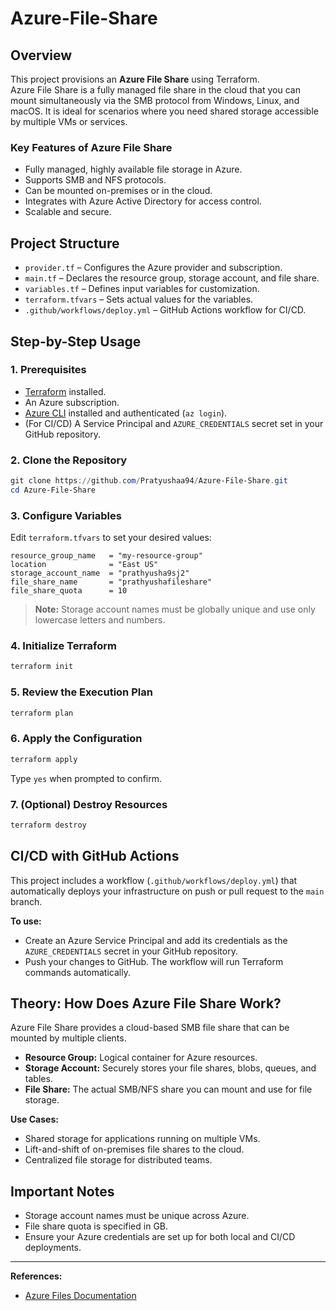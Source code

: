 # Azure-File-Share

## Overview

This project provisions an **Azure File Share** using Terraform.  
Azure File Share is a fully managed file share in the cloud that you can mount simultaneously via the SMB protocol from Windows, Linux, and macOS. It is ideal for scenarios where you need shared storage accessible by multiple VMs or services.

### Key Features of Azure File Share

- Fully managed, highly available file storage in Azure.
- Supports SMB and NFS protocols.
- Can be mounted on-premises or in the cloud.
- Integrates with Azure Active Directory for access control.
- Scalable and secure.

## Project Structure

- `provider.tf` – Configures the Azure provider and subscription.
- `main.tf` – Declares the resource group, storage account, and file share.
- `variables.tf` – Defines input variables for customization.
- `terraform.tfvars` – Sets actual values for the variables.
- `.github/workflows/deploy.yml` – GitHub Actions workflow for CI/CD.

## Step-by-Step Usage

### 1. Prerequisites

- [Terraform](https://www.terraform.io/downloads.html) installed.
- An Azure subscription.
- [Azure CLI](https://docs.microsoft.com/en-us/cli/azure/install-azure-cli) installed and authenticated (`az login`).
- (For CI/CD) A Service Principal and `AZURE_CREDENTIALS` secret set in your GitHub repository.

### 2. Clone the Repository

```powershell
git clone https://github.com/Pratyushaa94/Azure-File-Share.git
cd Azure-File-Share
```

### 3. Configure Variables

Edit `terraform.tfvars` to set your desired values:

```hcl
resource_group_name   = "my-resource-group"
location              = "East US"
storage_account_name  = "prathyusha9sj2"
file_share_name       = "prathyushafileshare"
file_share_quota      = 10
```
> **Note:** Storage account names must be globally unique and use only lowercase letters and numbers.

### 4. Initialize Terraform

```powershell
terraform init
```

### 5. Review the Execution Plan

```powershell
terraform plan
```

### 6. Apply the Configuration

```powershell
terraform apply
```
Type `yes` when prompted to confirm.

### 7. (Optional) Destroy Resources

```powershell
terraform destroy
```

## CI/CD with GitHub Actions

This project includes a workflow (`.github/workflows/deploy.yml`) that automatically deploys your infrastructure on push or pull request to the `main` branch.

**To use:**
- Create an Azure Service Principal and add its credentials as the `AZURE_CREDENTIALS` secret in your GitHub repository.
- Push your changes to GitHub. The workflow will run Terraform commands automatically.

## Theory: How Does Azure File Share Work?

Azure File Share provides a cloud-based SMB file share that can be mounted by multiple clients.  
- **Resource Group:** Logical container for Azure resources.
- **Storage Account:** Securely stores your file shares, blobs, queues, and tables.
- **File Share:** The actual SMB/NFS share you can mount and use for file storage.

**Use Cases:**
- Shared storage for applications running on multiple VMs.
- Lift-and-shift of on-premises file shares to the cloud.
- Centralized file storage for distributed teams.

## Important Notes

- Storage account names must be unique across Azure.
- File share quota is specified in GB.
- Ensure your Azure credentials are set up for both local and CI/CD deployments.

---

**References:**
- [Azure Files Documentation](https://docs.microsoft.com/en-us/azure/storage/files/)
